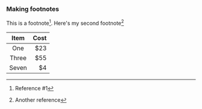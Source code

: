 ### Making footnotes

This is a footnote[^1]. Here's my second footnote[^2]



 Item  | Cost
:----: | ----:
 One   | $23
 Three | $55
 Seven | $4





[^1]: Reference #1
[^2]: Another reference
